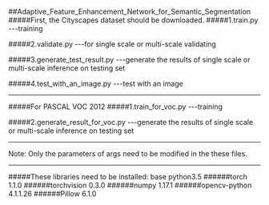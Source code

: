 
##Adaptive_Feature_Enhancement_Network_for_Semantic_Segmentation
#####First, the Cityscapes dataset should be downloaded.
#####1.train.py
---training

#####2.validate.py
---for single scale or multi-scale validating

#####3.generate_test_result.py
---generate the results of  single scale or multi-scale inference on testing set

#####4.test_with_an_image.py
---test with an image

-------------------------------------------------------------------
#####For PASCAL VOC 2012 
#####1.train_for_voc.py
---training

#####2.generate_result_for_voc.py
---generate the results of  single scale or multi-scale inference on testing set

-------------------------------------------------------------------
Note: Only the parameters of args need to be modified in the these files.

--------------------------------------------------------------------
#####These libraries need to be installed:  base python3.5
######torch           1.1.0
######torchvision     0.3.0
######numpy           1.17.1
######opencv-python   4.1.1.26
######Pillow          6.1.0


